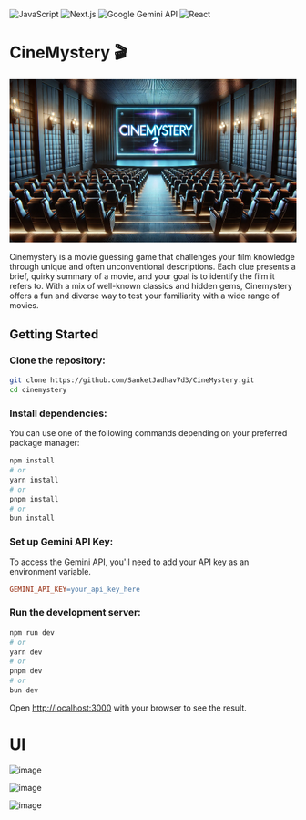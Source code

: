 ![JavaScript](https://img.shields.io/badge/JavaScript-F7DF1E?style=for-the-badge&logo=javascript&logoColor=black)
![Next.js](https://img.shields.io/badge/Next.js-000000?style=for-the-badge&logo=next.js&logoColor=white)
![Google Gemini API](https://img.shields.io/badge/Google%20Gemini%20API-4285F4?style=for-the-badge&logo=google&logoColor=white)
![React](https://img.shields.io/badge/React-61DAFB?style=for-the-badge&logo=react&logoColor=black)

# CineMystery 🎬

![Movie Detective image](images/poster_.png)

Cinemystery is a movie guessing game that challenges your film knowledge through unique and often unconventional descriptions. Each clue presents a brief, quirky summary of a movie, and your goal is to identify the film it refers to. With a mix of well-known classics and hidden gems, Cinemystery offers a fun and diverse way to test your familiarity with a wide range of movies.


## Getting Started

### Clone the repository:

```bash
git clone https://github.com/SanketJadhav7d3/CineMystery.git
cd cinemystery
```

### Install dependencies:

You can use one of the following commands depending on your preferred package manager:

```bash
npm install
# or
yarn install
# or
pnpm install
# or
bun install
```

### Set up Gemini API Key:

To access the Gemini API, you'll need to add your API key as an environment variable.

```makefile
GEMINI_API_KEY=your_api_key_here
```

### Run the development server:

```bash
npm run dev
# or
yarn dev
# or
pnpm dev
# or
bun dev
```

Open [http://localhost:3000](http://localhost:3000) with your browser to see the result.

# UI

![image](https://github.com/user-attachments/assets/7e6eccce-d3f8-4dd9-87bb-e750309c31b4)

![image](https://github.com/user-attachments/assets/70967cc3-9cbf-4206-ace9-4d83633985d4)

![image](https://github.com/user-attachments/assets/88f0d575-e248-4275-884a-33adf1a4bb30)





